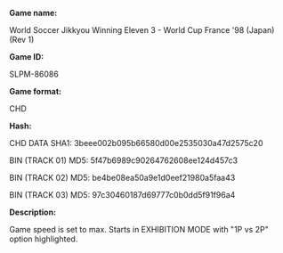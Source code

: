 **Game name:**

World Soccer Jikkyou Winning Eleven 3 - World Cup France '98 (Japan) (Rev 1)

**Game ID:**

SLPM-86086

**Game format:**

CHD

**Hash:**

CHD DATA SHA1: 3beee002b095b66580d00e2535030a47d2575c20

BIN (TRACK 01) MD5: 5f47b6989c90264762608ee124d457c3

BIN (TRACK 02) MD5: be4be08ea50a9e1d0eef21980a5faa43

BIN (TRACK 03) MD5: 97c30460187d69777c0b0dd5f91f96a4

**Description:**

Game speed is set to max. Starts in EXHIBITION MODE with "1P vs 2P" option highlighted.
